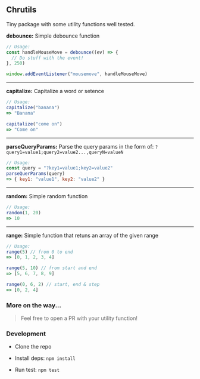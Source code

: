 ## Chrutils

Tiny package with some utility functions well tested.

**debounce:** Simple debounce function

```js
// Usage:
const handleMouseMove = debounce((ev) => {
  // Do stuff with the event!
}, 250)

window.addEventListener("mousemove", handleMouseMove)
```

---

**capitalize:** Capitalize a word or setence

```js
// Usage:
capitalize("banana")
=> "Banana"

capitalize("come on")
=> "Come on"
```

---

**parseQueryParams:** Parse the query params in the form of: `?query1=value1;query2=value2...,queryN=valueN`

```js
// Usage:
const query = "?key1=value1;key2=value2"
parseQuerParams(query)
=> { key1: "value1", key2: "value2" }
```

---

**random:** Simple random function

```js
// Usage:
random(1, 20)
=> 10
```

---

**range:** Simple function that retuns an array of the given range

```js
// Usage:
range(5) // from 0 to end
=> [0, 1, 2, 3, 4]

range(5, 10) // from start and end
=> [5, 6, 7, 8, 9]

range(0, 6, 2) // start, end & step
=> [0, 2, 4]
```

### More on the way...

> Feel free to open a PR with your utility function!

### Development

- Clone the repo

- Install deps: `npm install`

- Run test: `npm test`
